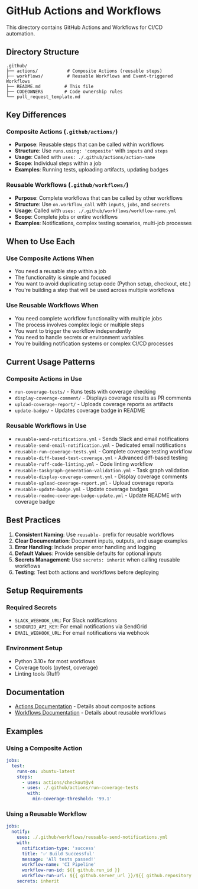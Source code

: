 # GitHub Actions and Workflows

This directory contains GitHub Actions and Workflows for CI/CD automation.

## Directory Structure

```
.github/
├── actions/           # Composite Actions (reusable steps)
├── workflows/         # Reusable Workflows and Event-triggered Workflows
├── README.md         # This file
├── CODEOWNERS        # Code ownership rules
└── pull_request_template.md
```

## Key Differences

### Composite Actions (`.github/actions/`)

- **Purpose**: Reusable steps that can be called within workflows
- **Structure**: Use `runs.using: 'composite'` with `inputs` and `steps`
- **Usage**: Called with `uses: ./.github/actions/action-name`
- **Scope**: Individual steps within a job
- **Examples**: Running tests, uploading artifacts, updating badges

### Reusable Workflows (`.github/workflows/`)

- **Purpose**: Complete workflows that can be called by other workflows
- **Structure**: Use `on.workflow_call` with `inputs`, `jobs`, and `secrets`
- **Usage**: Called with `uses: ./.github/workflows/workflow-name.yml`
- **Scope**: Complete jobs or entire workflows
- **Examples**: Notifications, complex testing scenarios, multi-job processes

## When to Use Each

### Use Composite Actions When

- You need a reusable step within a job
- The functionality is simple and focused
- You want to avoid duplicating setup code (Python setup, checkout, etc.)
- You're building a step that will be used across multiple workflows

### Use Reusable Workflows When

- You need complete workflow functionality with multiple jobs
- The process involves complex logic or multiple steps
- You want to trigger the workflow independently
- You need to handle secrets or environment variables
- You're building notification systems or complex CI/CD processes

## Current Usage Patterns

### Composite Actions in Use

- `run-coverage-tests/` - Runs tests with coverage checking
- `display-coverage-comment/` - Displays coverage results as PR comments
- `upload-coverage-report/` - Uploads coverage reports as artifacts
- `update-badge/` - Updates coverage badge in README

### Reusable Workflows in Use

- `reusable-send-notifications.yml` - Sends Slack and email notifications
- `reusable-send-email-notification.yml` - Dedicated email notifications
- `reusable-run-coverage-tests.yml` - Complete coverage testing workflow
- `reusable-diff-based-test-coverage.yml` - Advanced diff-based testing
- `reusable-ruff-code-linting.yml` - Code linting workflow
- `reusable-taskgraph-generation-validation.yml` - Task graph validation
- `reusable-display-coverage-comment.yml` - Display coverage comments
- `reusable-upload-coverage-report.yml` - Upload coverage reports
- `reusable-update-badge.yml` - Update coverage badges
- `reusable-readme-coverage-badge-update.yml` - Update README with coverage badge

## Best Practices

1. **Consistent Naming**: Use `reusable-` prefix for reusable workflows
2. **Clear Documentation**: Document inputs, outputs, and usage examples
3. **Error Handling**: Include proper error handling and logging
4. **Default Values**: Provide sensible defaults for optional inputs
5. **Secrets Management**: Use `secrets: inherit` when calling reusable workflows
6. **Testing**: Test both actions and workflows before deploying

## Setup Requirements

### Required Secrets

- `SLACK_WEBHOOK_URL`: For Slack notifications
- `SENDGRID_API_KEY`: For email notifications via SendGrid
- `EMAIL_WEBHOOK_URL`: For email notifications via webhook

### Environment Setup

- Python 3.10+ for most workflows
- Coverage tools (pytest, coverage)
- Linting tools (Ruff)

## Documentation

- [Actions Documentation](actions/README.md) - Details about composite actions
- [Workflows Documentation](workflows/README.md) - Details about reusable workflows

## Examples

### Using a Composite Action

```yaml
jobs:
  test:
    runs-on: ubuntu-latest
    steps:
      - uses: actions/checkout@v4
      - uses: ./.github/actions/run-coverage-tests
        with:
          min-coverage-threshold: '99.1'
```

### Using a Reusable Workflow

```yaml
jobs:
  notify:
    uses: ./.github/workflows/reusable-send-notifications.yml
    with:
      notification-type: 'success'
      title: '✅ Build Successful'
      message: 'All tests passed!'
      workflow-name: 'CI Pipeline'
      workflow-run-id: ${{ github.run_id }}
      workflow-run-url: ${{ github.server_url }}/${{ github.repository }}/actions/runs/${{ github.run_id }}
    secrets: inherit
```
